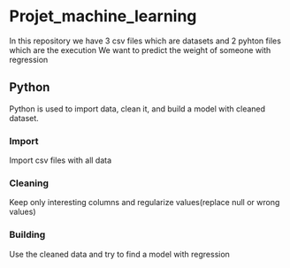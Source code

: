 # Projet_machine_learning
In this repository we have 3 csv files which are datasets and 2 pyhton files which are the execution
We want to predict the weight of someone with regression

## Python
Python is used to import data, clean it, and build a model with cleaned dataset.

  ### Import
  Import csv files with all data
  
  ### Cleaning
  Keep only interesting columns and regularize values(replace null or wrong values)
  
  ### Building
  Use the cleaned data and try to find a model with regression
